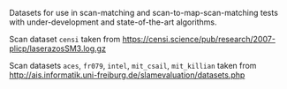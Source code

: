 Datasets for use in scan-matching and scan-to-map-scan-matching tests with
under-development and state-of-the-art algorithms.

Scan dataset `censi` taken from
https://censi.science/pub/research/2007-plicp/laserazosSM3.log.gz

Scan datasets `aces`, `fr079`, `intel`, `mit_csail`, `mit_killian` taken from
http://ais.informatik.uni-freiburg.de/slamevaluation/datasets.php
